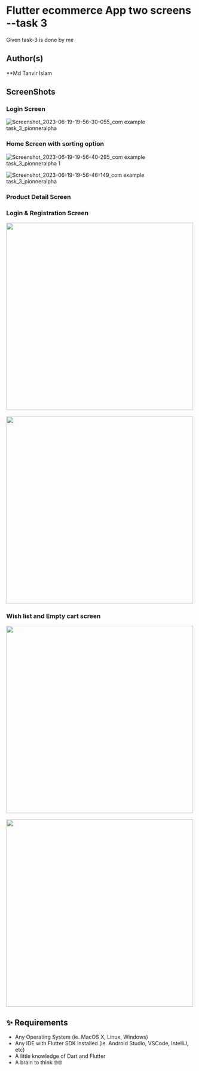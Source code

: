 # Flutter ecommerce App two screens --task 3

Given task-3 is done by me
##  Author(s)
**Md Tanvir Islam




## ScreenShots 
### Login Screen
![Screenshot_2023-06-19-19-56-30-055_com example task_3_pionneralpha](https://github.com/Tanvir1319/task-3-pionner-alpha/assets/113799587/64d15374-0450-4917-8809-202ed38b379c)



### Home Screen with sorting option

![Screenshot_2023-06-19-19-56-40-295_com example task_3_pionneralpha 1](https://github.com/Tanvir1319/task-3-pionner-alpha/assets/113799587/1125acf5-ff73-425c-8983-a5d72b5ad957)

![Screenshot_2023-06-19-19-56-46-149_com example task_3_pionneralpha](https://github.com/Tanvir1319/task-3-pionner-alpha/assets/113799587/56bb324e-1f6f-43e6-a6d4-c292d92f25cf)

###  Product Detail Screen


### Login & Registration Screen
<img src="screens/login_screen.jpg" height="500em" />&nbsp;&nbsp;&nbsp;&nbsp;<img src="screens/signin_screen.jpg" height="500em" />
### Wish list and Empty cart screen
<img src="screens/wishlist_screen.jpg" height="500em" />&nbsp;&nbsp;&nbsp;&nbsp;<img src="screens/empty_cart_screen.jpg" height="500em" />

## ✨ Requirements
* Any Operating System (ie. MacOS X, Linux, Windows)
* Any IDE with Flutter SDK installed (ie.  Android Studio, VSCode, IntelliJ, etc)
* A little knowledge of Dart and Flutter
* A brain to think 🤓🤓
